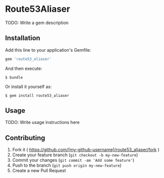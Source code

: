 # Route53Aliaser

TODO: Write a gem description

## Installation

Add this line to your application's Gemfile:

```ruby
gem 'route53_aliaser'
```

And then execute:

    $ bundle

Or install it yourself as:

    $ gem install route53_aliaser

## Usage

TODO: Write usage instructions here

## Contributing

1. Fork it ( https://github.com/[my-github-username]/route53_aliaser/fork )
2. Create your feature branch (`git checkout -b my-new-feature`)
3. Commit your changes (`git commit -am 'Add some feature'`)
4. Push to the branch (`git push origin my-new-feature`)
5. Create a new Pull Request
